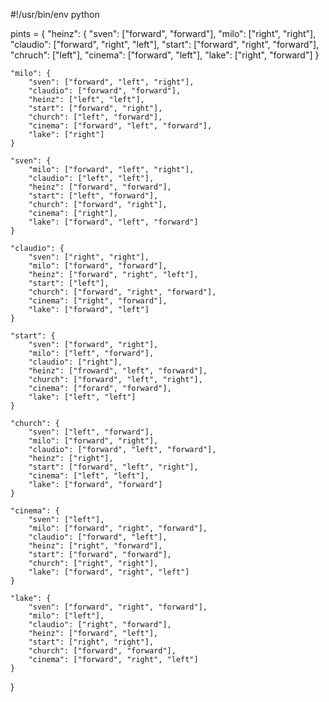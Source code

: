 #!/usr/bin/env python

pints = {
    "heinz": {
        "sven": ["forward", "forward"],
        "milo": ["right", "right"],
        "claudio": ["forward", "right", "left"],
        "start": ["forward", "right", "forward"],
        "chruch": ["left"],
        "cinema": ["forward", "left"],
        "lake": ["right", "forward"]
    }

    "milo": {
        "sven": ["forward", "left", "right"],
        "claudio": ["forward", "forward"],
        "heinz": ["left", "left"],
        "start": ["forward", "right"],
        "church": ["left", "forward"],
        "cinema": ["forward", "left", "forward"],
        "lake": ["right"]
    }

    "sven": {
        "milo": ["forward", "left", "right"],
        "claudio": ["left", "left"],
        "heinz": ["forward", "forward"],
        "start": ["left", "forward"],
        "church": ["forward", "right"],
        "cinema": ["right"],
        "lake": ["forward", "left", "forward"]
    }

    "claudio": {
        "sven": ["right", "right"],
        "milo": ["forward", "forward"],
        "heinz": ["forward", "right", "left"],
        "start": ["left"],
        "church": ["forward", "right", "forward"],
        "cinema": ["right", "forward"],
        "lake": ["forward", "left"]
    }

    "start": {
        "sven": ["forward", "right"],
        "milo": ["left", "forward"],
        "claudio": ["right"],
        "heinz": ["froward", "left", "forward"],
        "church": ["forward", "left", "right"],
        "cinema": ["forard", "forward"],
        "lake": ["left", "left"]
    }

    "church": {
        "sven": ["left", "forward"],
        "milo": ["forward", "right"],
        "claudio": ["forward", "left", "forward"],
        "heinz": ["right"],
        "start": ["forward", "left", "right"],
        "cinema": ["left", "left"],
        "lake": ["forward", "forward"]
    }

    "cinema": {
        "sven": ["left"],
        "milo": ["forward", "right", "forward"],
        "claudio": ["forward", "left"],
        "heinz": ["right", "forward"],
        "start": ["forward", "forward"],
        "church": ["right", "right"],
        "lake": ["forward", "right", "left"]
    }

    "lake": {
        "sven": ["forward", "right", "forward"],
        "milo": ["left"],
        "claudio": ["right", "forward"],
        "heinz": ["forward", "left"],
        "start": ["right", "right"],
        "church": ["forward", "forward"],
        "cinema": ["forward", "right", "left"]
    }
}



